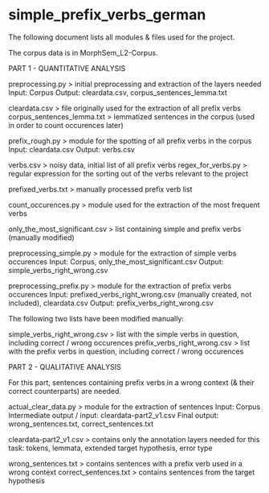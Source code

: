 # simple_prefix_verbs_german

The following document lists all modules & files used for the project.

The corpus data is in MorphSem_L2-Corpus.

PART 1 - QUANTITATIVE ANALYSIS

preprocessing.py > initial preprocessing and extraction of the layers needed
	Input: Corpus
	Output: cleardata.csv, corpus_sentences_lemma.txt

cleardata.csv > file originally used for the extraction of all prefix verbs
corpus_sentences_lemma.txt > lemmatized sentences in the corpus (used in order to count occurences later)

prefix_rough.py > module for the spotting of all prefix verbs in the corpus
	Input: cleardata.csv
	Output: verbs.csv

verbs.csv > noisy data, initial list of all prefix verbs
regex_for_verbs.py > regular expression for the sorting out of the verbs relevant to the project

prefixed_verbs.txt > manually processed prefix verb list

count_occurences.py > module used for the extraction of the most frequent verbs

only_the_most_significant.csv > list containing simple and prefix verbs (manually modified)

preprocessing_simple.py > module for the extraction of simple verbs occurences
	Input: Corpus, only_the_most_significant.csv
	Output: simple_verbs_right_wrong.csv

preprocessing_prefix.py > module for the extraction of prefix verbs occurences
	Input: prefixed_verbs_right_wrong.csv (manually created, not included), cleardata.csv
	Output: prefix_verbs_right_wrong.csv

The following two lists have been modified manually:

simple_verbs_right_wrong.csv > list with the simple verbs in question, including correct / wrong occurences
prefix_verbs_right_wrong.csv > list with the prefix verbs in question, including correct / wrong occurences


PART 2 - QUALITATIVE ANALYSIS

For this part, sentences containing prefix verbs in a wrong context (& their correct counterparts) are needed.

actual_clear_data.py > module for the extraction of sentences
	Input: Corpus
	Intermediate output / input: cleardata-part2_v1.csv
	Final output: wrong_sentences.txt, correct_sentences.txt

cleardata-part2_v1.csv > contains only the annotation layers needed for this task: tokens, lemmata, extended target hypothesis, error type 

wrong_sentences.txt > contains sentences with a prefix verb used in a wrong context
correct_sentences.txt > contains sentences from the target hypothesis